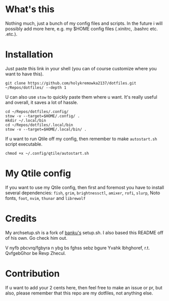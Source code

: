 # What's this
Nothing much, just a bunch of my config files and scripts. In the future i will possibly add more here, e.g. my $HOME config files (.xinitrc, .bashrc etc. .etc.).

# Installation
Just paste this link in your shell (you can of course customize where you want to have this).
```shell
git clone https://github.com/holykremowka2137/dotfiles.git ~/Repos/dotfiles/ --depth 1
```

U can also use `stow` to quickly paste them where u want. It's really useful and overall, it saves a lot of hassle.
```shell
cd ~/Repos/dotfiles/.config/
stow -v --target=$HOME/.config/ .
mkdir ~/.local/bin
cd ~/Repos/dotfiles/.local/bin
stow -v --target=$HOME/.local/bin/ .
```

If u want to run Qtile off my config, then remember to make `autostart.sh` script executable.
```shell
chmod +x ~/.config/qtile/autostart.sh
```

# My Qtile config
If you want to use my Qtile config, then first and foremost you have to install several dependencies: `fish`, `grim`, `brightnessctl`, `amixer`, `rofi`, `slurp`, Noto fonts, `foot`, `nvim`, `thunar` and `librewolf`

# Credits
My archsetup.sh is a fork of [banku's](https://github.com/bankubanku) setup.sh. I also based this README off of his own. Go check him out.

V nyfb pbcvrq/fgbyra n ybg bs fghss sebz bgure Yvahk lbhghoref, r.t. QvfgebGhor be Revp Zhecul.

# Contribution
If u want to add your 2 cents here, then feel free to make an issue or pr, but also, please remember that this repo are my dotfiles, not anything else.
